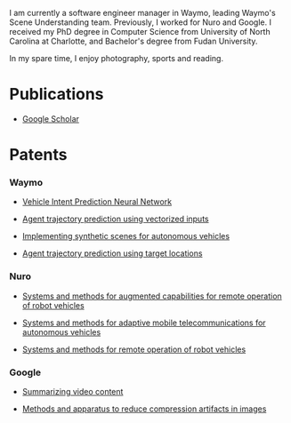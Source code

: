 I am currently a software engineer manager in Waymo, leading Waymo's Scene Understanding team. Previously, I worked for Nuro and Google. I received my PhD degree in Computer Science from University of North Carolina at Charlotte, and Bachelor's degree from Fudan University.

In my spare time, I enjoy photography, sports and reading.

# Publications
* [Google Scholar](https://scholar.google.com/citations?user=BIxqaEUAAAAJ&hl=en)

# Patents

### Waymo 
* [Vehicle Intent Prediction Neural Network](https://patents.google.com/patent/US20210191395A1/en)

* [Agent trajectory prediction using vectorized inputs](https://patents.google.com/patent/US20210150350A1/en)

* [Implementing synthetic scenes for autonomous vehicles](https://patents.google.com/patent/US20220402520/en)

* [Agent trajectory prediction using target locations](https://patents.google.com/patent/US20240149906/en)

### Nuro
* [Systems and methods for augmented capabilities for remote operation of robot vehicles](https://patents.google.com/patent/US10719078B2/en)

* [Systems and methods for adaptive mobile telecommunications for autonomous vehicles](https://patents.google.com/patent/US10911755B2/en)

* [Systems and methods for remote operation of robot vehicles](https://patents.google.com/patent/US11176591B2/en)

### Google

* [Summarizing video content](https://patents.google.com/patent/US11042754)

* [Methods and apparatus to reduce compression artifacts in images](https://patents.google.com/patent/US10083499)

